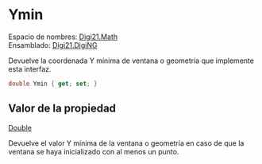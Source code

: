 # Ymin

Espacio de nombres: [Digi21.Math](../../../)  
Ensamblado: [Digi21.DigiNG](../../../../)

Devuelve la coordenada Y mínima de ventana o geometría que implemente esta interfaz.

```csharp
double Ymin { get; set; }
```

## Valor de la propiedad

[Double](https://docs.microsoft.com/en-us/dotnet/api/system.double?view=net-5.0)

Devuelve el valor Y mínima de la ventana o geometría en caso de que la ventana se haya inicializado con al menos un punto.

